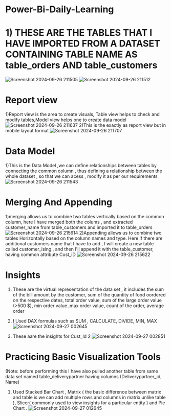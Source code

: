 # Power-Bi-Daily-Learning
# 1) THESE ARE THE TABLES THAT I HAVE IMPORTED FROM A DATASET CONTAINING TABLE NAME AS table_orders AND table_customers
![Screenshot 2024-09-26 211505](https://github.com/user-attachments/assets/ae68e1a2-c269-4e71-b464-f2c0e686de90)
![Screenshot 2024-09-26 211512](https://github.com/user-attachments/assets/5275aa51-29ee-4d74-b40e-a0c3cfed42d2)

# Report view
1)Report view is the area  to create visuals, Table view helps to check and modify tables,Model view helps one to create data model 
![Screenshot 2024-09-26 211637](https://github.com/user-attachments/assets/aef31af3-174d-4d85-af0d-1e36e8abe60c)
2)This is the exactly as report view but in mobile layout format
![Screenshot 2024-09-26 211707](https://github.com/user-attachments/assets/0cbeff54-092c-447d-8e61-f34cf11823a6)
# Data Model
1)This is the Data Model ,we can define relationships between tables by connecting the common column , thus defining a relationship between the whole dataset , so that we can acess , modify it as per our requirements
![Screenshot 2024-09-26 211543](https://github.com/user-attachments/assets/f1ee4b65-21ff-4493-918b-823be4c58b42)
# Merging And Appending
1)merging allows us to combine two tables vertically based on the common column, here I have merged both the colums , and extracted customer_name from table_customers and imported it to table_orders
![Screenshot 2024-09-26 215614](https://github.com/user-attachments/assets/95fb1ce8-ca85-4adc-87cd-7928eceed6c5)
2)Appending allows us to combine two tables Horizontally based on the column names and type.
Here if there are additional customers name that I have to add , I will create a new table called customer_ising , and then I'll append it with the table_customer, having common attribute Cust_iD
![Screenshot 2024-09-26 215622](https://github.com/user-attachments/assets/c1e33df5-592a-4492-93e0-73639278857c)
# Insights
1) These are the virtual representation of the data set , it includes the sum of the bill amount by the customer, sum of the quantity of food oordered on the respective dates, total order value, sum of the large order value (>500 $), min order value ,max order value, count of the order, average order
2) I Used DAX formulas such as SUM , CALCULATE, DIVIDE, MIN, MAX
![Screenshot 2024-09-27 002645](https://github.com/user-attachments/assets/b28a5a69-5906-4dd4-8400-339af20a9ba9)

3) These aare the insights for Cust_Id 2
![Screenshot 2024-09-27 002851](https://github.com/user-attachments/assets/44b95876-f3de-445f-9222-22378d07b662)

# Practicing Basic Visualization Tools
(Note: before performing this I have also pulled another table from same data set named table_deliverypartner having columns (Deliverypartner_id, Name) 
1) Used Stacked Bar Chart , Matrix ( the basic difference between matrix and table is we can add multiple rows and columns in matrix unlike table ), Slicer( commonly used to view insights for a particular entity ) and Pie Chart .
![Screenshot 2024-09-27 012645](https://github.com/user-attachments/assets/ce0027b3-2084-42ee-9afd-2bdb3794e296)






